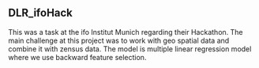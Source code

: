 ## DLR_ifoHack
This was a task at the ifo Institut Munich regarding their Hackathon. The main challenge at this project was to work with geo spatial data and combine it with zensus data. The model is multiple linear regression model where we use backward feature selection.


